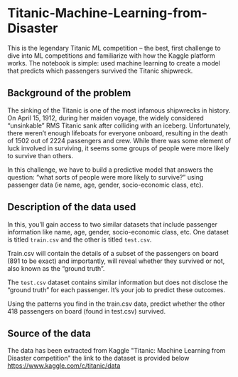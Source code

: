 # Titanic-Machine-Learning-from-Disaster
This is the legendary Titanic ML competition – the best, first challenge to dive into ML competitions and familiarize with how the Kaggle platform works.
The notebook is simple: used machine learning to create a model that predicts which passengers survived the Titanic shipwreck.

## Background of the problem

The sinking of the Titanic is one of the most infamous shipwrecks in history.
On April 15, 1912, during her maiden voyage, the widely considered “unsinkable” RMS Titanic sank after colliding with an iceberg.
Unfortunately, there weren’t enough lifeboats for everyone onboard, resulting in the death of 1502 out of 2224 passengers and crew.
While there was some element of luck involved in surviving, it seems some groups of people were more likely to survive than others.

In this challenge, we have to build a predictive model that answers the question: 
“what sorts of people were more likely to survive?” using passenger data (ie name, age, gender, socio-economic class, etc).

## Description of the data used

In this, you’ll gain access to two similar datasets that include passenger information like name, age, gender, socio-economic class, etc. One dataset is titled `train.csv` and the other is titled `test.csv`.

Train.csv will contain the details of a subset of the passengers on board (891 to be exact) and importantly, will reveal whether they survived or not, also known as the “ground truth”.

The `test.csv` dataset contains similar information but does not disclose the “ground truth” for each passenger. It’s your job to predict these outcomes.

Using the patterns you find in the train.csv data, predict whether the other 418 passengers on board (found in test.csv) survived.

## Source of the data 
The data has been extracted from Kaggle "Titanic: Machine Learning from Disaster competition" 
the link to the dataset is provided below
https://www.kaggle.com/c/titanic/data
